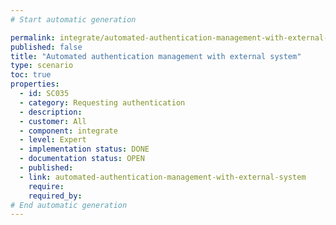 ```yaml
---
# Start automatic generation

permalink: integrate/automated-authentication-management-with-external-system
published: false
title: "Automated authentication management with external system"
type: scenario
toc: true
properties:
  - id: SC035
  - category: Requesting authentication
  - description:
  - customer: All
  - component: integrate
  - level: Expert
  - implementation status: DONE
  - documentation status: OPEN
  - published:
  - link: automated-authentication-management-with-external-system
    require:
    required_by:
# End automatic generation
---
```

